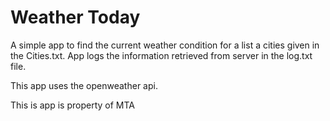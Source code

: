 # Weather Today

A simple app to find the current weather condition for a list a cities
given in the Cities.txt.
App logs the information retrieved from server in 
the log.txt file.

This app uses the openweather api.

This is app is property of MTA